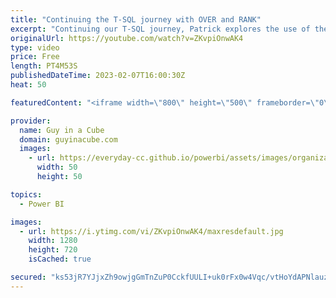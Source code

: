 ```yaml
---
title: "Continuing the T-SQL journey with OVER and RANK"
excerpt: "Continuing our T-SQL journey, Patrick explores the use of the OVER and RANK functions in combination with common table expressions (CTE) in Azure SQL Database and Azure Synapse Analytics.  RANK (Transact-SQL) https://learn.microsoft.com/sql/t-sql/functions/rank-transact-sql?view=sql-server-ver16  SELECT"
originalUrl: https://youtube.com/watch?v=ZKvpiOnwAK4
type: video
price: Free
length: PT4M53S
publishedDateTime: 2023-02-07T16:00:30Z
heat: 50

featuredContent: "<iframe width=\"800\" height=\"500\" frameborder=\"0\" src=\"https://www.youtube.com/embed/ZKvpiOnwAK4\" allow=\"accelerometer; autoplay; encrypted-media; gyroscope; picture-in-picture\" allowfullscreen></iframe>"

provider:
  name: Guy in a Cube
  domain: guyinacube.com
  images:
    - url: https://everyday-cc.github.io/powerbi/assets/images/organizations/guyinacube.com-50x50.jpg
      width: 50
      height: 50

topics:
  - Power BI

images:
  - url: https://i.ytimg.com/vi/ZKvpiOnwAK4/maxresdefault.jpg
    width: 1280
    height: 720
    isCached: true

secured: "ks53jR7YJjxZh9owjgGmTnZuP0CckfUULI+uk0rFx0w4Vqc/vtHoYdAPNlauzrx8gUwKimnex6wh69rvQGlRZPWnMzdugq/lZ9W2C2+UiIKJkDniOlucfcoZ4nLIDuFZ927XCIiqxmPr4lFYU6zm26D+5Ih1P4U7D7dBWOWRGNAOKAiyWEbtQtLla/Jg9ds8QtD0BvaBug8Cp8T43gdWc8ZT8s5mey0ftvPgJhUEd2aeMRsVihqQF6u0ZUqrfcOSNFiI4bf9aVGOlIBl62Xj8wmg+ZCAtHwUh/Vrm/llKPwHHVIAl+jFpO+3Vd5tbwNQOuSHHaatmyUQSgvHSX7vyins0LoyBNw3MaHqgl7nLPyw+bmvVqfupvNjrjefKjQRhEt5tVwpBBYM38joXQ4LV3oFw2VoXfYWM6hDEnVHsbk=;lTbcJK+0wn4Lz9n/cQlvMA=="
---
```


